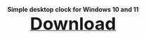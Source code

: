 <div align=center><b>Simple desktop clock for Windows 10 and 11</b><br>
<a href="https://github.com/markovuser/Clock-on-Desktop/releases/download/latest/Clock.on.Desktop.setup.exe" target="_blank" title="FileList"><b><span style="font-display:auto;font-size: 40px;">Download</span></b></a></div>
